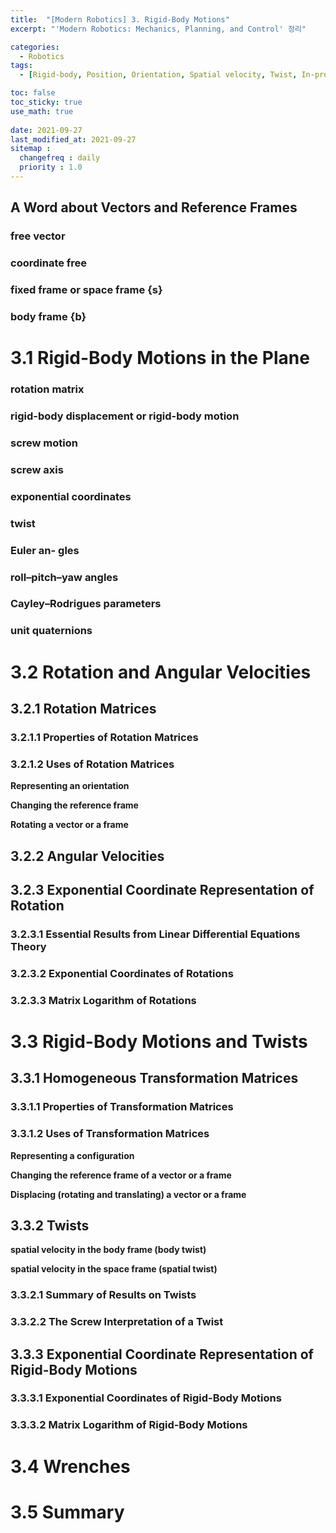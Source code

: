 ```yaml
---
title:  "[Modern Robotics] 3. Rigid-Body Motions"
excerpt: "'Modern Robotics: Mechanics, Planning, and Control' 정리"

categories:
  - Robotics
tags:
  - [Rigid-body, Position, Orientation, Spatial velocity, Twist, In-progress]

toc: false
toc_sticky: true
use_math: true
 
date: 2021-09-27
last_modified_at: 2021-09-27
sitemap :
  changefreq : daily
  priority : 1.0
---
```


## A Word about Vectors and Reference Frames
### **free vector**
### **coordinate free**
### **fixed frame or space frame {s}**
### **body frame {b}**

# 3.1 Rigid-Body Motions in the Plane
### **rotation matrix**
### **rigid-body displacement or rigid-body motion**
### **screw motion**
### **screw axis**
### **exponential coordinates**
### **twist**
### **Euler an- gles**
### **roll–pitch–yaw angles**
### **Cayley–Rodrigues parameters**
### **unit quaternions**


# 3.2 Rotation and Angular Velocities
## 3.2.1 Rotation Matrices
### **3.2.1.1 Properties of Rotation Matrices**
### **3.2.1.2 Uses of Rotation Matrices**
**Representing an orientation**

**Changing the reference frame**

**Rotating a vector or a frame**

## 3.2.2 Angular Velocities

## 3.2.3 Exponential Coordinate Representation of Rotation
### **3.2.3.1 Essential Results from Linear Differential Equations Theory**

### **3.2.3.2 Exponential Coordinates of Rotations**

### **3.2.3.3 Matrix Logarithm of Rotations**

# 3.3 Rigid-Body Motions and Twists
## 3.3.1 Homogeneous Transformation Matrices
### **3.3.1.1 Properties of Transformation Matrices**

### **3.3.1.2 Uses of Transformation Matrices**
**Representing a configuration**

**Changing the reference frame of a vector or a frame**

**Displacing (rotating and translating) a vector or a frame**

## 3.3.2 Twists
**spatial velocity in the body frame (body twist)**

**spatial velocity in the space frame (spatial twist)**

### **3.3.2.1 Summary of Results on Twists**

### **3.3.2.2 The Screw Interpretation of a Twist**

## 3.3.3 Exponential Coordinate Representation of Rigid-Body Motions

### **3.3.3.1 Exponential Coordinates of Rigid-Body Motions**

### **3.3.3.2 Matrix Logarithm of Rigid-Body Motions**

# 3.4 Wrenches

# 3.5 Summary
